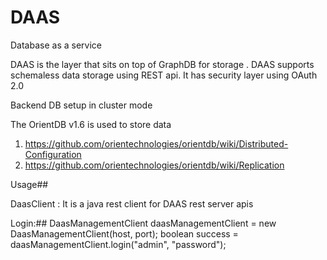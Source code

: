 DAAS
====

Database as a service

DAAS is the layer that sits on top of GraphDB for storage . DAAS supports schemaless data storage using REST api.
It has security layer using OAuth 2.0


Backend DB setup in cluster mode

The OrientDB v1.6 is used to store data

1. https://github.com/orientechnologies/orientdb/wiki/Distributed-Configuration
2. https://github.com/orientechnologies/orientdb/wiki/Replication


Usage##




DaasClient : It is a java rest client for DAAS rest server apis

Login:## 
	DaasManagementClient daasManagementClient = new DaasManagementClient(host, port);
    boolean success = daasManagementClient.login("admin", "password");
    
    
    
    
    
    
    
    
    
    
    
    
    
    

